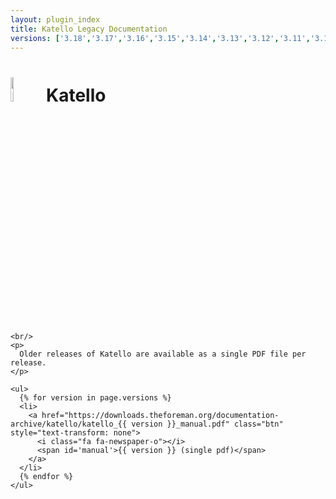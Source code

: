 ```yaml
---
layout: plugin_index
title: Katello Legacy Documentation
versions: ['3.18','3.17','3.16','3.15','3.14','3.13','3.12','3.11','3.10','3.9','3.8','3.7','3.6','3.5','3.4','3.3','3.2','3.1']
---
```


<div class="row" style="min-height: 700px">
  <div class="col-sm-10">
    <h1>
      <img src="{{ site.baseurl }}/static/images/katello_logo.png" alt="Katello" width="10%"/>
      Katello
    </h1>

    <br/>
    <p>
      Older releases of Katello are available as a single PDF file per release.
    </p>

    <ul>
      {% for version in page.versions %}
      <li>
        <a href="https://downloads.theforeman.org/documentation-archive/katello/katello_{{ version }}_manual.pdf" class="btn" style="text-transform: none">
          <i class="fa fa-newspaper-o"></i>
          <span id='manual'>{{ version }} (single pdf)</span>
        </a>
      </li>
      {% endfor %}
    </ul>
  </div>

</div>

<br/>
<br/>
